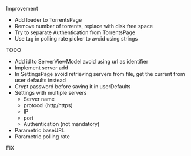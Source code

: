 Improvement

-	Add loader to TorrentsPage
-	Remove number of torrents, replace with disk free space
-	Try to separate Authentication from TorrentsPage
-	Use tag in polling rate picker to avoid using strings

TODO

-	Add id to ServerViewModel avoid using url as identifier
-	Implement server add
-	In SettingsPage avoid retrieving servers from file, get the current from user defaults instead
-	Crypt password before saving it in userDefaults
-	Settings with multiple servers
	-	Server name
	-	protocol (http/https)
	-	IP
	-	port
	-	Authentication (not mandatory)
-	Parametric baseURL
-	Parametric polling rate

FIX
